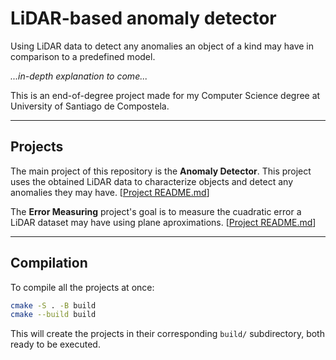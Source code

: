 # LiDAR-based anomaly detector

Using LiDAR data to detect any anomalies an object of a kind may have in comparison to a predefined model.

*...in-depth explanation to come...*

This is an end-of-degree project made for my Computer Science degree at University of Santiago de Compostela.

---

## Projects

The main project of this repository is the **Anomaly Detector**. This project uses the obtained LiDAR data to characterize objects and detect any anomalies they may have. [[Project README.md](src/anomaly_detector/README.md)]

The **Error Measuring** project's goal is to measure the cuadratic error a LiDAR dataset may have using plane aproximations. [[Project README.md](src/error_measuring/README.md)]

---

## Compilation

To compile all the projects at once:

```bash
cmake -S . -B build
cmake --build build
```

This will create the projects in their corresponding `build/` subdirectory, both ready to be executed.

